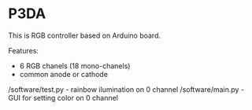 # P3DA

This is RGB controller based on Arduino board.

Features:
- 6 RGB chanels (18 mono-chanels)
- common anode or cathode

/software/test.py - rainbow ilumination on 0 channel
/software/main.py - GUI for setting color on 0 channel
